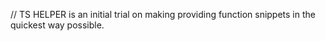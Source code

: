 // TS HELPER
is an initial trial on making providing function snippets in the quickest way possible.
